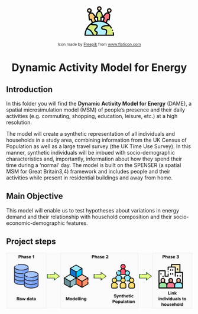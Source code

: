 <!-- PROJECT LOGO -->
<br />
<p align="center">
    <img src="inputs/icons/002-feminism.svg" alt="Logo" height="80" id="logo">
    <p  align="center" style="font-size:0.75em;">Icon made by <a href="https://www.freepik.com" title="Freepik">Freepik</a> from <a href="https://www.flaticon.com/" title="Flaticon">www.flaticon.com</a></p>
    <h1 align="center"> Dynamic Activity Model for Energy</h1>
</p>

## Introduction

In this folder you will find the **Dynamic Activity Model for Energy** (DAME), a spatial microsimulation model (MSM) of people’s presence and their daily activities (e.g. commuting, shopping, education, leisure, etc.) at a high resolution.

The model will create a synthetic representation of all individuals and households in a study area, combining information from the UK Census of Population as well as a large travel survey (the UK Time Use Survey). In this manner, synthetic individuals will be imbued with socio-demographic characteristics and, importantly, information about how they spend their time during a ‘normal’ day. The model is built on the SPENSER (a spatial MSM for Great Britain3,4) framework and includes people and their activities while present in residential buildings and away from home.

## Main Objective

This model will enable us to test hypotheses about variations in energy demand and their relationship with household composition and their socio-economic-demographic features.

## Project steps

![DAME main steps](inputs/01-flow.png)